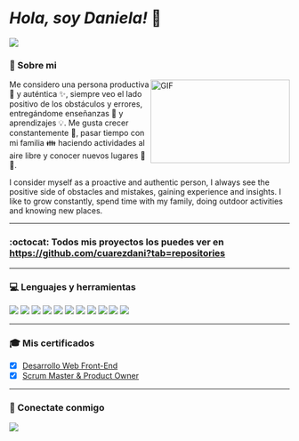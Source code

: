 <!-- ![github-header-image (2)](https://github.com/cuarezdani/cuarezdani/assets/122620323/15ba19b3-8113-400a-af64-c57c7cd780d2) -->
### <h1> ***Hola, soy Daniela!*** :wave:</h1>

<a href="https://www.linkedin.com/in/danielacuarez/">
    <img align="center" src="https://img.shields.io/badge/LinkedIn-%230077B5.svg?&style=flat-square&logo=linkedin&logoColor=white">
  </a>

### :woman: Sobre mi  
<img align="right" height="150px" width="250px" alt="GIF" src="https://media1.giphy.com/media/e8qvtPuCyKXI4qJK7d/giphy.gif?cid=ecf05e479k37icqh6orafcceysaeyxoxazpq5un7m8796bkj&ep=v1_gifs_related&rid=giphy.gif&ct=g" />

Me considero una persona productiva :runner: y auténtica :sparkles:, siempre veo el lado positivo de los obstáculos y errores, entregándome enseñanzas :blue_book: y aprendizajes :bulb:. Me gusta crecer constantemente :rocket:, pasar tiempo con mi familia :family: haciendo actividades al aire libre y conocer nuevos lugares :cactus: :sunrise_over_mountains:. 

I consider myself as a proactive and authentic person, I always see the positive side of obstacles and mistakes, gaining experience and insights. I like to grow constantly, spend time with my family, doing outdoor activities and knowing new places. 
___

### :octocat: Todos mis proyectos los puedes ver en https://github.com/cuarezdani?tab=repositories 

___

### :computer: Lenguajes y herramientas 

<img src = "https://img.shields.io/badge/-HTML5-E34F26?style=flat&logo=html5&logoColor=white">  <img src = "https://img.shields.io/badge/-CSS3-1572B6?style=flat&logo=css3&Color=ffffff">   <img src="https://img.shields.io/badge/-JavaScript-eed718?style=flat&logo=javascript&logoColor=ffffff">   <img src="https://img.shields.io/badge/-Angular-000000?style=flat&logo=angular&logoColor=00c8ff">   <img src="https://img.shields.io/badge/-MySQL-F29111?style=flat&logo=mysql&logoColor=FFFFFF">   <img src="https://img.shields.io/badge/-Node.js-3C873A?style=flat&logo=Node.js&logoColor=white">   <img src="https://img.shields.io/badge/-Firebase-FFA611?style=flat&logo=firebase&logoColor=FFFFFF">   <img src="http://img.shields.io/badge/-Git-F1502F?style=flat&logo=git&logoColor=FFFFFF">   <img src="http://img.shields.io/badge/-Github-000000?style=flat&logo=github&logoColor=FFFFFF">   <img src="http://img.shields.io/badge/-VS%20Code-007ACC?style=flat&logo=visual%20studio%20code&logoColor=white">   <img src="http://img.shields.io/badge/-Vercel-black?style=flat&logo=vercel&logoColor=white">

___

### :mortar_board: Mis certificados 

* [x] [Desarrollo Web Front-End](https://www.credential.net/05bc88dc-5944-42e8-a77c-aed0acbf010f)
* [x] [Scrum Master & Product Owner](https://www.credly.com/badges/17ad2393-479e-42e2-88e7-cde9c762b3ed)

___

### :iphone: Conectate conmigo 

  <a href="https://www.linkedin.com/in/danielacuarez/">
    <img src="https://img.shields.io/badge/LinkedIn-%230077B5.svg?&style=flat-square&logo=linkedin&logoColor=white">
  </a>
  
  <!-- <a href=" "> -->
  <!--  <img src="https://img.shields.io/badge/Instagram-%23E4405F.svg?&style=flat-square&logo=instagram&logoColor=white"> -->
  <!-- </a> -->


